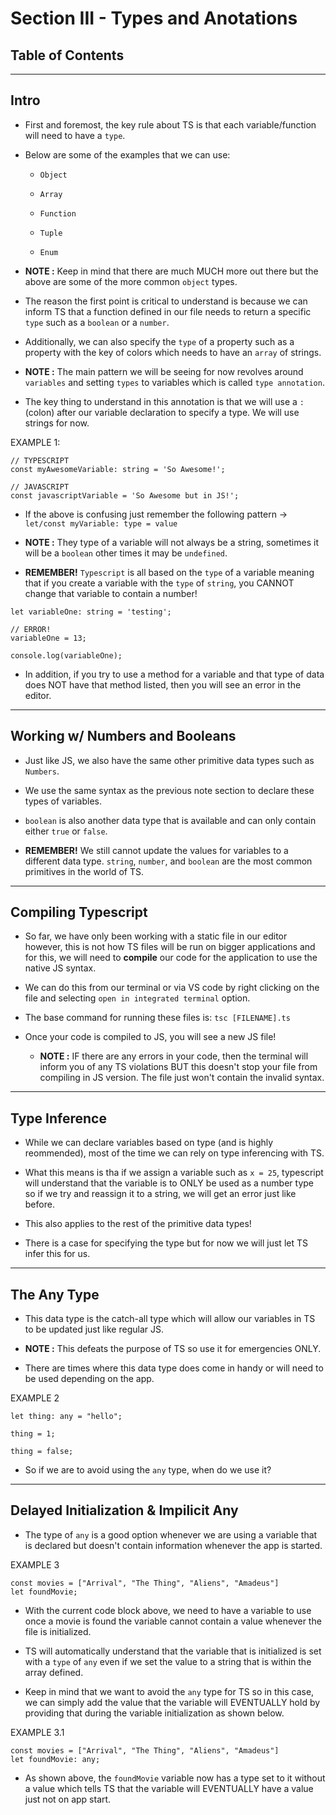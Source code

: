 # Section III - Types and Anotations

## Table of Contents

---

## Intro

-   First and foremost, the key rule about TS is that each variable/function will need to have a `type`.

-   Below are some of the examples that we can use:

    -   `Object`

    -   `Array`

    -   `Function`

    -   `Tuple`

    -   `Enum`

-   **NOTE :** Keep in mind that there are much MUCH more out there but the above are some of the more common `object` types.

-   The reason the first point is critical to understand is because we can inform TS that a function defined in our file needs to return a specific `type` such as a `boolean` or a `number`.

-   Additionally, we can also specify the `type` of a property such as a property with the key of colors which needs to have an `array` of strings.

-   **NOTE :** The main pattern we will be seeing for now revolves around `variables` and setting `types` to variables which is called `type annotation`.

-   The key thing to understand in this annotation is that we will use a `:` (colon) after our variable declaration to specify a type. We will use strings for now.

EXAMPLE 1:

```TS
// TYPESCRIPT
const myAwesomeVariable: string = 'So Awesome!';

// JAVASCRIPT
const javascriptVariable = 'So Awesome but in JS!';
```

-   If the above is confusing just remember the following pattern -> `let/const myVariable: type = value`

-   **NOTE :** They type of a variable will not always be a string, sometimes it will be a `boolean` other times it may be `undefined`.

-   **REMEMBER!** `Typescript` is all based on the `type` of a variable meaning that if you create a variable with the `type` of `string`, you CANNOT change that variable to contain a number!

```TS
let variableOne: string = 'testing';

// ERROR!
variableOne = 13;

console.log(variableOne);
```

-   In addition, if you try to use a method for a variable and that type of data does NOT have that method listed, then you will see an error in the editor.

---

## Working w/ Numbers and Booleans

-   Just like JS, we also have the same other primitive data types such as `Numbers`.

-   We use the same syntax as the previous note section to declare these types of variables.

-   `boolean` is also another data type that is available and can only contain either `true` or `false`.

-   **REMEMBER!** We still cannot update the values for variables to a different data type. `string`, `number`, and `boolean` are the most common primitives in the world of TS.

---

## Compiling Typescript

-   So far, we have only been working with a static file in our editor however, this is not how TS files will be run on bigger applications and for this, we will need to **compile** our code for the application to use the native JS syntax.

-   We can do this from our terminal or via VS code by right clicking on the file and selecting `open in integrated terminal` option.

-   The base command for running these files is: `tsc [FILENAME].ts`

-   Once your code is compiled to JS, you will see a new JS file!

    -   **NOTE :** IF there are any errors in your code, then the terminal will inform you of any TS violations BUT this doesn't stop your file from compiling in JS version. The file just won't contain the invalid syntax.

---

## Type Inference

-   While we can declare variables based on type (and is highly reommended), most of the time we can rely on type inferencing with TS.

-   What this means is tha if we assign a variable such as `x = 25`, typescript will understand that the variable is to ONLY be used as a number type so if we try and reassign it to a string, we will get an error just like before.

-   This also applies to the rest of the primitive data types!

-   There is a case for specifying the type but for now we will just let TS infer this for us.

---

## The Any Type

-   This data type is the catch-all type which will allow our variables in TS to be updated just like regular JS.

-   **NOTE :** This defeats the purpose of TS so use it for emergencies ONLY.

-   There are times where this data type does come in handy or will need to be used depending on the app.

EXAMPLE 2

```TS
let thing: any = "hello";

thing = 1;

thing = false;
```

-   So if we are to avoid using the `any` type, when do we use it?

---

## Delayed Initialization & Impilicit Any

-   The type of `any` is a good option whenever we are using a variable that is declared but doesn't contain information whenever the app is started.

EXAMPLE 3

```TS
const movies = ["Arrival", "The Thing", "Aliens", "Amadeus"]
let foundMovie;
```

-   With the current code block above, we need to have a variable to use once a movie is found the variable cannot contain a value whenever the file is initialized.

-   TS will automatically understand that the variable that is initialized is set with a `type` of `any` even if we set the value to a string that is within the array defined.

-   Keep in mind that we want to avoid the `any` type for TS so in this case, we can simply add the value that the variable will EVENTUALLY hold by providing that during the variable initialization as shown below.

EXAMPLE 3.1

```TS
const movies = ["Arrival", "The Thing", "Aliens", "Amadeus"]
let foundMovie: any;
```

-   As shown above, the `foundMovie` variable now has a type set to it without a value which tells TS that the variable will EVENTUALLY have a value just not on app start.
